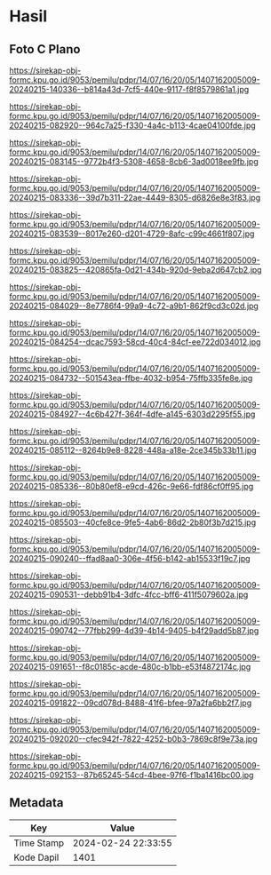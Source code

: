 # Hasil

## Foto C Plano

https://sirekap-obj-formc.kpu.go.id/9053/pemilu/pdpr/14/07/16/20/05/1407162005009-20240215-140336--b814a43d-7cf5-440e-9117-f8f8579861a1.jpg

https://sirekap-obj-formc.kpu.go.id/9053/pemilu/pdpr/14/07/16/20/05/1407162005009-20240215-082920--964c7a25-f330-4a4c-b113-4cae04100fde.jpg

https://sirekap-obj-formc.kpu.go.id/9053/pemilu/pdpr/14/07/16/20/05/1407162005009-20240215-083145--9772b4f3-5308-4658-8cb6-3ad0018ee9fb.jpg

https://sirekap-obj-formc.kpu.go.id/9053/pemilu/pdpr/14/07/16/20/05/1407162005009-20240215-083336--39d7b311-22ae-4449-8305-d6826e8e3f83.jpg

https://sirekap-obj-formc.kpu.go.id/9053/pemilu/pdpr/14/07/16/20/05/1407162005009-20240215-083539--8017e260-d201-4729-8afc-c99c4661f807.jpg

https://sirekap-obj-formc.kpu.go.id/9053/pemilu/pdpr/14/07/16/20/05/1407162005009-20240215-083825--420865fa-0d21-434b-920d-9eba2d647cb2.jpg

https://sirekap-obj-formc.kpu.go.id/9053/pemilu/pdpr/14/07/16/20/05/1407162005009-20240215-084029--8e7786f4-99a9-4c72-a9b1-862f9cd3c02d.jpg

https://sirekap-obj-formc.kpu.go.id/9053/pemilu/pdpr/14/07/16/20/05/1407162005009-20240215-084254--dcac7593-58cd-40c4-84cf-ee722d034012.jpg

https://sirekap-obj-formc.kpu.go.id/9053/pemilu/pdpr/14/07/16/20/05/1407162005009-20240215-084732--501543ea-ffbe-4032-b954-75ffb335fe8e.jpg

https://sirekap-obj-formc.kpu.go.id/9053/pemilu/pdpr/14/07/16/20/05/1407162005009-20240215-084927--4c6b427f-364f-4dfe-a145-6303d2295f55.jpg

https://sirekap-obj-formc.kpu.go.id/9053/pemilu/pdpr/14/07/16/20/05/1407162005009-20240215-085112--8264b9e8-8228-448a-a18e-2ce345b33b11.jpg

https://sirekap-obj-formc.kpu.go.id/9053/pemilu/pdpr/14/07/16/20/05/1407162005009-20240215-085336--80b80ef8-e9cd-426c-9e66-fdf86cf0ff95.jpg

https://sirekap-obj-formc.kpu.go.id/9053/pemilu/pdpr/14/07/16/20/05/1407162005009-20240215-085503--40cfe8ce-9fe5-4ab6-86d2-2b80f3b7d215.jpg

https://sirekap-obj-formc.kpu.go.id/9053/pemilu/pdpr/14/07/16/20/05/1407162005009-20240215-090240--ffad8aa0-306e-4f56-b142-ab15533f19c7.jpg

https://sirekap-obj-formc.kpu.go.id/9053/pemilu/pdpr/14/07/16/20/05/1407162005009-20240215-090531--debb91b4-3dfc-4fcc-bff6-411f5079602a.jpg

https://sirekap-obj-formc.kpu.go.id/9053/pemilu/pdpr/14/07/16/20/05/1407162005009-20240215-090742--77fbb299-4d39-4b14-9405-b4f29add5b87.jpg

https://sirekap-obj-formc.kpu.go.id/9053/pemilu/pdpr/14/07/16/20/05/1407162005009-20240215-091651--f8c0185c-acde-480c-b1bb-e53f4872174c.jpg

https://sirekap-obj-formc.kpu.go.id/9053/pemilu/pdpr/14/07/16/20/05/1407162005009-20240215-091822--09cd078d-8488-41f6-bfee-97a2fa6bb2f7.jpg

https://sirekap-obj-formc.kpu.go.id/9053/pemilu/pdpr/14/07/16/20/05/1407162005009-20240215-092020--cfec942f-7822-4252-b0b3-7869c8f9e73a.jpg

https://sirekap-obj-formc.kpu.go.id/9053/pemilu/pdpr/14/07/16/20/05/1407162005009-20240215-092153--87b65245-54cd-4bee-97f6-f1ba1416bc00.jpg


## Metadata

| Key        | Value               |
| ---------- | ------------------- |
| Time Stamp | 2024-02-24 22:33:55 |
| Kode Dapil | 1401                |



